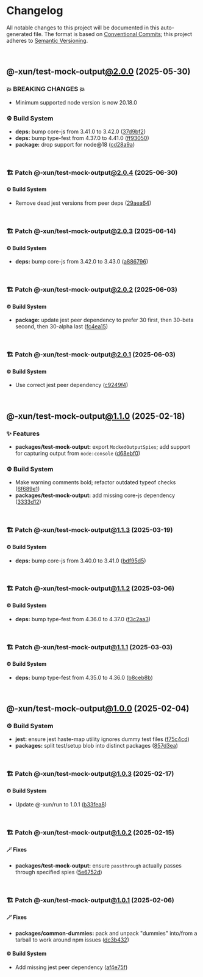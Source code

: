 # Changelog

All notable changes to this project will be documented in this auto-generated
file. The format is based on [Conventional Commits][1];
this project adheres to [Semantic Versioning][2].

<br />

## @-xun/test-mock-output[@2.0.0][3] (2025-05-30)

### 💥 BREAKING CHANGES 💥

- Minimum supported node version is now 20.18.0

### ⚙️ Build System

- **deps:** bump core-js from 3.41.0 to 3.42.0 ([37d9bf2][4])
- **deps:** bump type-fest from 4.37.0 to 4.41.0 ([ff93050][5])
- **package:** drop support for node\@18 ([cd28a9a][6])

<br />

### 🏗️ Patch @-xun/test-mock-output[@2.0.4][7] (2025-06-30)

#### ⚙️ Build System

- Remove dead jest versions from peer deps ([29aea64][8])

<br />

### 🏗️ Patch @-xun/test-mock-output[@2.0.3][9] (2025-06-14)

#### ⚙️ Build System

- **deps:** bump core-js from 3.42.0 to 3.43.0 ([a886796][10])

<br />

### 🏗️ Patch @-xun/test-mock-output[@2.0.2][11] (2025-06-03)

#### ⚙️ Build System

- **package:** update jest peer dependency to prefer 30 first, then 30-beta second, then 30-alpha last ([fc4ea15][12])

<br />

### 🏗️ Patch @-xun/test-mock-output[@2.0.1][13] (2025-06-03)

#### ⚙️ Build System

- Use correct jest peer dependency ([c9249f4][14])

<br />

## @-xun/test-mock-output[@1.1.0][15] (2025-02-18)

### ✨ Features

- **packages/test-mock-output:** export `MockedOutputSpies`; add support for capturing output from `node:console` ([d68ebf0][16])

### ⚙️ Build System

- Make warning comments bold; refactor outdated typeof checks ([6f689e1][17])
- **packages/test-mock-output:** add missing core-js dependency ([3333d12][18])

<br />

### 🏗️ Patch @-xun/test-mock-output[@1.1.3][19] (2025-03-19)

#### ⚙️ Build System

- **deps:** bump core-js from 3.40.0 to 3.41.0 ([bdf95d5][20])

<br />

### 🏗️ Patch @-xun/test-mock-output[@1.1.2][21] (2025-03-06)

#### ⚙️ Build System

- **deps:** bump type-fest from 4.36.0 to 4.37.0 ([f3c2aa3][22])

<br />

### 🏗️ Patch @-xun/test-mock-output[@1.1.1][23] (2025-03-03)

#### ⚙️ Build System

- **deps:** bump type-fest from 4.35.0 to 4.36.0 ([b8ceb8b][24])

<br />

## @-xun/test-mock-output[@1.0.0][25] (2025-02-04)

### ⚙️ Build System

- **jest:** ensure jest haste-map utility ignores dummy test files ([f75c4cd][26])
- **packages:** split test/setup blob into distinct packages ([857d3ea][27])

<br />

### 🏗️ Patch @-xun/test-mock-output[@1.0.3][28] (2025-02-17)

#### ⚙️ Build System

- Update @-xun/run to 1.0.1 ([b33fea8][29])

<br />

### 🏗️ Patch @-xun/test-mock-output[@1.0.2][30] (2025-02-15)

#### 🪄 Fixes

- **packages/test-mock-output:** ensure `passthrough` actually passes through specified spies ([5e6752d][31])

<br />

### 🏗️ Patch @-xun/test-mock-output[@1.0.1][32] (2025-02-06)

#### 🪄 Fixes

- **packages/common-dummies:** pack and unpack "dummies" into/from a tarball to work around npm issues ([dc3b432][33])

#### ⚙️ Build System

- Add missing jest peer dependency ([af4e75f][34])

[1]: https://conventionalcommits.org
[2]: https://semver.org
[3]: https://github.com/Xunnamius/test-utils/compare/@-xun/test-mock-output@1.1.3...@-xun/test-mock-output@2.0.0
[4]: https://github.com/Xunnamius/test-utils/commit/37d9bf27eb5d35642e3bd6568460041aedaecd00
[5]: https://github.com/Xunnamius/test-utils/commit/ff93050b6af97cfd3bbeae72d48b47a3396c400c
[6]: https://github.com/Xunnamius/test-utils/commit/cd28a9a0a06981edb7d180139ceb629dc4313139
[7]: https://github.com/Xunnamius/test-utils/compare/@-xun/test-mock-output@2.0.3...@-xun/test-mock-output@2.0.4
[8]: https://github.com/Xunnamius/test-utils/commit/29aea64b9bead509f8e64c12f7122c6fcac648df
[9]: https://github.com/Xunnamius/test-utils/compare/@-xun/test-mock-output@2.0.2...@-xun/test-mock-output@2.0.3
[10]: https://github.com/Xunnamius/test-utils/commit/a886796d251b165a9666c5e877bd19827d40f257
[11]: https://github.com/Xunnamius/test-utils/compare/@-xun/test-mock-output@2.0.1...@-xun/test-mock-output@2.0.2
[12]: https://github.com/Xunnamius/test-utils/commit/fc4ea1561ab0eb466639e76ecec9142647b7bdae
[13]: https://github.com/Xunnamius/test-utils/compare/@-xun/test-mock-output@2.0.0...@-xun/test-mock-output@2.0.1
[14]: https://github.com/Xunnamius/test-utils/commit/c9249f4ac0db649fa05aa28798447a40ec9c9fad
[15]: https://github.com/Xunnamius/test-utils/compare/@-xun/test-mock-output@1.0.3...@-xun/test-mock-output@1.1.0
[16]: https://github.com/Xunnamius/test-utils/commit/d68ebf0d1c1d58d3345c900e07ca535752485c7e
[17]: https://github.com/Xunnamius/test-utils/commit/6f689e10efcbac51bda6c5db872d36185d578002
[18]: https://github.com/Xunnamius/test-utils/commit/3333d128f45f8a778ae6bf5f32aaf8d3090d7e19
[19]: https://github.com/Xunnamius/test-utils/compare/@-xun/test-mock-output@1.1.2...@-xun/test-mock-output@1.1.3
[20]: https://github.com/Xunnamius/test-utils/commit/bdf95d510c83373bf213fcd062f2ae7574c8d05b
[21]: https://github.com/Xunnamius/test-utils/compare/@-xun/test-mock-output@1.1.1...@-xun/test-mock-output@1.1.2
[22]: https://github.com/Xunnamius/test-utils/commit/f3c2aa3d45ab3abc2647670264fb41db52135e8c
[23]: https://github.com/Xunnamius/test-utils/compare/@-xun/test-mock-output@1.1.0...@-xun/test-mock-output@1.1.1
[24]: https://github.com/Xunnamius/test-utils/commit/b8ceb8bdffb91f71e9596cc5c9c98d0053d4acd8
[25]: https://github.com/Xunnamius/test-utils/compare/857d3eac80084608a88cbc27476cbe23e155ce7d...@-xun/test-mock-output@1.0.0
[26]: https://github.com/Xunnamius/test-utils/commit/f75c4cd929f5d1720d466436ad2ee5c68cced170
[27]: https://github.com/Xunnamius/test-utils/commit/857d3eac80084608a88cbc27476cbe23e155ce7d
[28]: https://github.com/Xunnamius/test-utils/compare/@-xun/test-mock-output@1.0.2...@-xun/test-mock-output@1.0.3
[29]: https://github.com/Xunnamius/test-utils/commit/b33fea8db53369e4e821d273ed05fd0d4c91b749
[30]: https://github.com/Xunnamius/test-utils/compare/@-xun/test-mock-output@1.0.1...@-xun/test-mock-output@1.0.2
[31]: https://github.com/Xunnamius/test-utils/commit/5e6752d3df07530b42d0df97ebef3e0865c62b7f
[32]: https://github.com/Xunnamius/test-utils/compare/@-xun/test-mock-output@1.0.0...@-xun/test-mock-output@1.0.1
[33]: https://github.com/Xunnamius/test-utils/commit/dc3b432f6d15898a8396cf56c73f03cafcecb7a9
[34]: https://github.com/Xunnamius/test-utils/commit/af4e75f9b436c758cd44a902f489c5640d8b2b47

